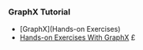 ### GraphX Tutorial
* [GraphX](Hands-on Exercises)
* [Hands-on Exercises With GraphX](http://ampcamp.berkeley.edu/big-data-mini-course/graph-analytics-with-graphx.html)
£